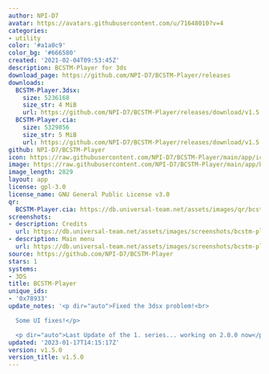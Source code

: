 ```yaml
---
author: NPI-D7
avatar: https://avatars.githubusercontent.com/u/71648010?v=4
categories:
- utility
color: '#a1a0c9'
color_bg: '#666580'
created: '2021-02-04T09:53:45Z'
description: BCSTM-Player for 3ds
download_page: https://github.com/NPI-D7/BCSTM-Player/releases
downloads:
  BCSTM-Player.3dsx:
    size: 5236168
    size_str: 4 MiB
    url: https://github.com/NPI-D7/BCSTM-Player/releases/download/v1.5.0/BCSTM-Player.3dsx
  BCSTM-Player.cia:
    size: 5329856
    size_str: 5 MiB
    url: https://github.com/NPI-D7/BCSTM-Player/releases/download/v1.5.0/BCSTM-Player.cia
github: NPI-D7/BCSTM-Player
icon: https://raw.githubusercontent.com/NPI-D7/BCSTM-Player/main/app/icon.png
image: https://raw.githubusercontent.com/NPI-D7/BCSTM-Player/main/app/banner.png
image_length: 2829
layout: app
license: gpl-3.0
license_name: GNU General Public License v3.0
qr:
  BCSTM-Player.cia: https://db.universal-team.net/assets/images/qr/bcstm-player-cia.png
screenshots:
- description: Credits
  url: https://db.universal-team.net/assets/images/screenshots/bcstm-player/credits.png
- description: Main menu
  url: https://db.universal-team.net/assets/images/screenshots/bcstm-player/main-menu.png
source: https://github.com/NPI-D7/BCSTM-Player
stars: 1
systems:
- 3DS
title: BCSTM-Player
unique_ids:
- '0x78933'
update_notes: '<p dir="auto">Fixed the 3dsx problem!<br>

  Some UI fixes!</p>

  <p dir="auto">Last Update of the 1. series... working on 2.0.0 now</p>'
updated: '2023-01-17T14:15:17Z'
version: v1.5.0
version_title: v1.5.0
---
```


